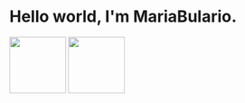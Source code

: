 <h1>
  Hello world, I'm MariaBulario.
</h1>

<div display="flex" >
  <img height="100em" margin-right="0.5rem" border-radius="15px" src="https://github-readme-stats.vercel.app/api/top-langs/?username=Penninck05&layout=compact&theme=merko" />
  <img height="100em" border-radius="15px" src="https://github-readme-stats.vercel.app/api?username=Penninck05&hide=contribs,prs&theme=merko" />
</div>
